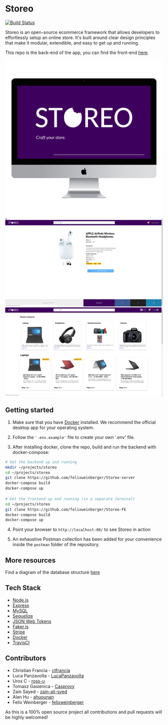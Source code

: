 # Storeo

[![Build Status](https://travis-ci.com/felixweinberger/Storeo-server.svg?branch=development)](https://travis-ci.com/felixweinberger/storeo-server)

Storeo is an open-source ecommerce framework that allows developers to effortlessly setup an online store.
It's built around clear design principles that make it modular, extendible, and easy to get up and running.

This repo is the back-end of the app, you can find the front-end [here](https://github.com/felixweinberger/Storeo-FE).

![logo](Screenshots/logo.png)
![product detail](Screenshots/product.png)
![homepage](Screenshots/homepage.png)

## Getting started

1. Make sure that you have [Docker](https://www.docker.com/) installed. We recommend the official desktop app for your operating system.

2. Follow the `'.env.example'` file to create your own '.env' file. 

3. After installing docker, clone the repo, build and run the backend with docker-compose:

```sh
# Get the backend up and running
mkdir ~/projects/storeo
cd ~/projects/storeo
git clone https://github.com/felixweinberger/Storeo-server
docker-compose build
docker-compose up

# Get the frontend up and running (in a separate terminal)
cd ~/projects/storeo
git clone https://github.com/felixweinberger/Storeo-FE
docker-compose build
docker-compose up
```

4. Point your browser to `http://localhost:80/` to see Storeo in action

5. An exhaustive Postman collection has been added for your convenience inside the `postman` folder of the repository.

## More resources 

Find a diagram of the database structure [here](https://imgur.com/a/6pRzUzW)

## Tech Stack

* [Node.js](https://nodejs.org/en/)
* [Express](https://expressjs.com/)
* [MySQL](https://www.mysql.com/)
* [Sequelize](http://docs.sequelizejs.com/)
* [JSON Web Tokens](https://www.npmjs.com/package/jsonwebtoken)
* [Faker.js](https://github.com/Marak/faker.js)
* [Stripe](https://stripe.com/docs)
* [Docker](https://www.docker.com/)
* [TravisCI](https://travis-ci.com/)

## Contributors

* Christian Francia - [ctfrancia](https://github.com/ctfrancia)
* Luca Panzavolta - [LucaPanzavolta](https://github.com/LucaPanzavolta)
* Uros C - [ross-u](https://github.com/ross-u)
* Tomasz Gasienica - [Casprovy](https://github.com/Casprovy)
* Zain Sayed - [zain-ali-syed](https://github.com/zain-ali-syed)
* Alan Hu - [ahuounan](https://github.com/ahuounan)
* Felix Weinberger - [felixweinberger](https://github.com/felixweinberger)

As this is a 100% open source project all contributions and pull requests will be highly welcomed!
